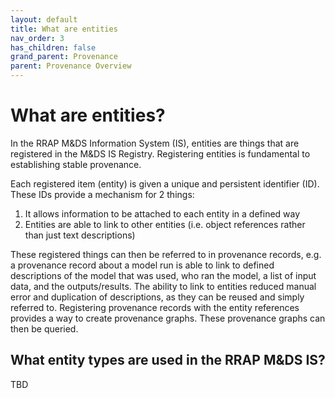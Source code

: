 ```yaml
---
layout: default
title: What are entities
nav_order: 3
has_children: false
grand_parent: Provenance
parent: Provenance Overview
---
```

# What are entities?

In the RRAP M&DS Information System (IS), entities are things that are registered in the M&DS IS Registry. Registering entities is fundamental to establishing stable provenance. 

Each registered item (entity) is given a unique and persistent identifier (ID). These IDs provide a mechanism for 2 things:
1. It allows information to be attached to each entity in a defined way
2. Entities are able to link to other entities (i.e. object references rather than just text descriptions)

These registered things can then be referred to in provenance records, e.g. a provenance record about a model run is able to link to defined descriptions of the model that was used, who ran the model, a list of input data, and the outputs/results. The ability to link to entities reduced manual error and duplication of descriptions, as they can be reused and simply referred to. Registering provenance records with the entity references provides a way to create provenance graphs. These provenance graphs can then be queried. 

## What entity types are used in the RRAP M&DS IS?

TBD